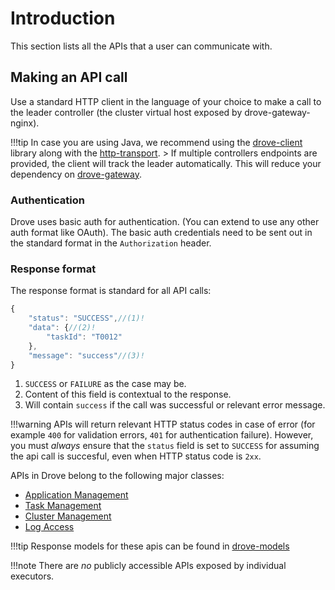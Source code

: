 # Introduction

This section lists all the APIs that a user can communicate with.

## Making an API call
Use a standard HTTP client in the language of your choice to make a call to the leader controller (the cluster virtual host exposed by drove-gateway-nginx).

!!!tip
    In case you are using Java, we recommend using the [drove-client](https://github.com/PhonePe/drove/packages/2186471) library along with the [http-transport](https://github.com/PhonePe/drove/packages/2186472).
    > If multiple controllers endpoints are provided, the client will track the leader automatically. This will reduce your dependency on [drove-gateway](https://github.com/PhonePe/drove-gateway).

### Authentication

Drove uses basic auth for authentication. (You can extend to use any other auth format like OAuth). The basic auth credentials need to be sent out in the standard format in the `Authorization` header.

### Response format

The response format is standard for all API calls:

```js
{
    "status": "SUCCESS",//(1)!
    "data": {//(2)!
        "taskId": "T0012"
    },
    "message": "success"//(3)!
}
```

1. `SUCCESS` or `FAILURE` as the case may be.
2. Content of this field is contextual to the response.
3. Will contain `success` if the call was successful or relevant error message.

!!!warning
    APIs will return relevant HTTP status codes in case of error (for example `400` for validation errors, `401` for authentication failure). However, you must _always_ ensure that the `status` field is set to `SUCCESS` for assuming the api call is succesful, even when HTTP status code is `2xx`.

APIs in Drove belong to the following major classes:

* [Application Management](application.md)
* [Task Management](task.md)
* [Cluster Management](cluster.md)
* [Log Access](logs.md)

!!!tip
    Response models for these apis can be found in [drove-models](https://github.com/PhonePe/drove/tree/master/drove-models/src/main/java/com/phonepe/drove/models)

!!!note
    There are _no_ publicly accessible APIs exposed by individual executors.